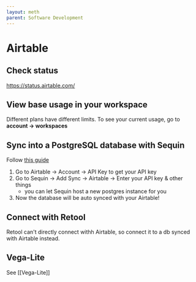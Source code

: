 ```yaml
---
layout: meth
parent: Software Development
---
```


# Airtable

## Check status

<https://status.airtable.com/>

## View base usage in your workspace

Different plans have different limits. To see your current usage, go to **account -> workspaces**

## Sync into a PostgreSQL database with Sequin

Follow [this guide](https://docs.retool.com/docs/interact-with-airtable)

1. Go to Airtable -> Account -> API Key to get your API key
2. Go to Sequin -> Add Sync -> Airtable -> Enter your API key & other things
	- you can let Sequin host a new postgres instance for you
3. Now the database will be auto synced with your Airtable!

## Connect with Retool

Retool can't directly connect withh Airtable, so connect it to a db synced with Airtable instead.

## Vega-Lite

See [[Vega-Lite]]

